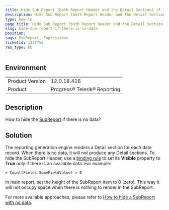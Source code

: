```yaml
---
title: Hide Sub Report (both Report Header and the Detail Section) if there is no data
description: Hide Sub Report (both Report Header and the Detail Section) if there is no data
type: how-to
page_title: Hide Sub Report (both Report Header and the Detail Section) if there is no data
slug: hide-sub-report-if-there-is-no-data
position: 
tags: SubReport, Expressions
ticketid: 1347758
res_type: kb
---
```


## Environment
<table>
	<tr>
		<td>Product Version</td>
		<td>12.0.18.416</td>
	</tr>
	<tr>
		<td>Product</td>
		<td>Progress® Telerik® Reporting</td>
	</tr>
</table>


## Description
How to hide the [SubReport](../report-items-sub-report) if there is no data?

## Solution
The reporting generation engine renders a Detail section for each data record. When there is no data, it will not produce any Detail sections.
To hide the SubReport Header, use a [binding rule](../expressions-bindings) to set its **Visible** property to **True** only if there is an available data. For example:
```
= Count(Fields.SomeFieldValue) > 0
```
In main report, set the height of the SubReport item to 0 (zero). This way it will not occupy space when there is nothing to render in the SubReport.

For more available approaches, please refer to [How to hide a SubReport with no data](knowledge-base/how-to-hide-subreport-with-no-data).
